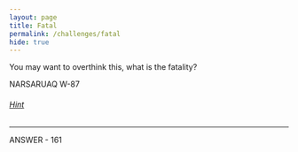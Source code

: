 ```yaml
---
layout: page
title: Fatal
permalink: /challenges/fatal
hide: true
---
```


You may want to overthink this, what is the fatality?

NARSARUAQ W-87

###### [Hint](https://outrider.org/nuclear-weapons/interactive/bomb-blast/ "I Might Help You")

---

ANSWER - 161
